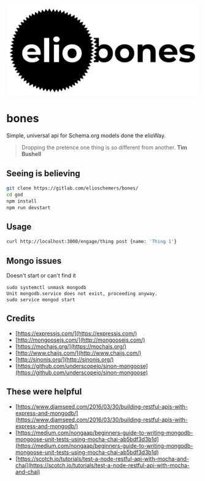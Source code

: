 ![](elio-bones-logo.png)

# bones

Simple, universal api for Schema.org models done the elioWay.

> Dropping the pretence one thing is so different from another.
**Tim Bushell**

## Seeing is believing

```bash
git clone https://gitlab.com/elioschemers/bones/
cd god
npm install
npm run devstart
```

## Usage

```bash
curl http://localhost:3000/engage/thing post {name: 'Thing 1'}
```

## Mongo issues

Doesn't start or can't find it
```
sudo systemctl unmask mongodb
Unit mongodb.service does not exist, proceeding anyway.
sudo service mongod start
```

## Credits

* [https://expressjs.com/](https://expressjs.com/)
* [http://mongoosejs.com/](http://mongoosejs.com/)
* [https://mochajs.org/](https://mochajs.org/)
* [http://www.chaijs.com/](http://www.chaijs.com/)
* [http://sinonjs.org/](http://sinonjs.org/)
* [https://github.com/underscopeio/sinon-mongoose](https://github.com/underscopeio/sinon-mongoose)


## These were helpful

 * [https://www.djamseed.com/2016/03/30/building-restful-apis-with-express-and-mongodb/](https://www.djamseed.com/2016/03/30/building-restful-apis-with-express-and-mongodb/)
* [https://medium.com/nongaap/beginners-guide-to-writing-mongodb-mongoose-unit-tests-using-mocha-chai-ab5bdf3d3b1d](https://medium.com/nongaap/beginners-guide-to-writing-mongodb-mongoose-unit-tests-using-mocha-chai-ab5bdf3d3b1d)
* [https://scotch.io/tutorials/test-a-node-restful-api-with-mocha-and-chai](https://scotch.io/tutorials/test-a-node-restful-api-with-mocha-and-chai)
